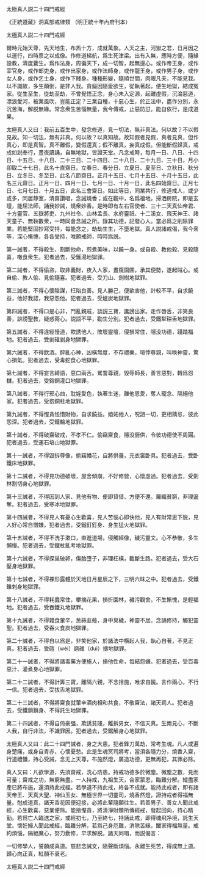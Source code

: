 太極真人説二十四門戒經

《正統道藏》洞真部戒律類 （明正統十年內府刊本）

太極真人説二十四門戒經

爾時元始天尊，先天地生，布炁十方，成就萬象。人天之主，河嶽之君，日月因之以運行，四時禀之以成像。作修道梯航，爲生死津梁。出有入無，應時方便，隨緣設教，濟度蒼生。爲作法身，周徧天下，成一切智，起無邊心。或作帝王身，或作宰官身，或作郎吏身，或作出家身，或作法師身，或作龍王身，或作男子身，或作女人身，或作乞士身，或作下賤身。種種形變，隨順世間，肉眼凡夫，不能見我。以不識故，多生顛倒，是非人我。貪癡因隨愛欲生，從執著起，便生地獄，結成冤家。從生至生，從劫至劫，不曾覺悟正念，身心未入定源，起離虛假，沉淪惡道，漂浪愛河，被業風吹，豈能正定？三業自種，十惡心生，於正法中，盡作分別，永沉苦海，解脱無緣。常念衆生苦惱無量，我今傳戒，止惡防愆，能自依行，是成道果。

太極真人又曰：我前五百生中，發念修道，見一切法，無非真法。何以故？不以假見故。知一切法，無有非真。何以故？以真知故。故知假者見假，真者見真，但作真心，即是真智。真不離假，變假還真；假不離真，妄真成假。但能斷假歸真，戒成如説奉行，晝夜讀誦，自無地獄，皆證天堂。凡念戒時，每月一日、八日、十四日、十五日、十八日、二十三日、二十四日、二十八日、二十九日、三十日，月小卻取二十七日，此名十直齋日。立春日、春分日、立夏日、夏至日、立秋日、秋分日、立冬日、冬至日，此名八節齋日。正月十五日、七月十五日、十月十五日，此名三元齋日。正月一日、四月一日、七月一日、十月一日，此名四始齋日。正月七日、七月七日、十月五日，此名三會齋日。如此等日，同業共行，修道戒人，或少或多，同居静室，清齋讚唱，念誡燒香；或在觀中，名爲福地，掃洒房院，即是玄壇，能屈法師，誦我妙誡，燒衆妙香。是時即有左右官使者、三十二天真仙帝君、十方靈官、五嶽將吏、九州社令、山林孟長、水府靈祇、十二溪女、飛天神王、諸天童子、無鞅數衆，一時同會念誡之所。錄其功德，記發心人。當必爲之削除罪業。若能堅固抄寫受持，每能念之，劫劫生生，不墮地獄。真人説諸戒偈，我今衆等，深心慚愧，各各受持，唯願戒師，時時爲説。

第一誡者，不得殺生、割斷他命，煎煮美味，以饒一身。或自殺、教他殺、見殺隨喜，噉食衆生。犯者過去，受鑊湯地獄罪。

第二誡者，不得偷盜，取非義財，夜入人家，晝窺園圃，承其便勢，遂起賊心。或自偷、教人偷、見偷隨喜。犯者過去，受刀山、劍樹地獄罪。

第三誡者，不得心懷陰謀，枉陷良善。見人勝己，便欲害他，計較不平，自求饒益，他好我認，我惡怨他。犯者過去，受爐炭地獄罪。

第四誡者，不得口是心非，鬥亂親戚，談説三寶，讒謗出家。走作唇舌，非笑良善，誹謗聖教，疑惑兩心。説語不平，勸生分別。犯者過去，受鐵犁耕舌地獄罪。

第五誡者，不得違經慢道，欺誘他人，敗壞靈壇，侵損常住，隱没功德，踐踏福地。犯者過去，受剉碓剉身地獄罪。

第六誡者，不得飲酒。醉亂心神，凶橫無度，不存禮樂，喧悖尊親，叫唤神靈，驚心損氣。犯者過去，受毒蛇食心地獄罪。

第七誡者，不得妄言綺語，惡口兩舌。駡詈尊親，毀辱師長，善言惡對，轉爲怨讎。犯者過去，受鎔銅灌口地獄罪。

第八誡者，不得行邪心曲，耽婬愛色，執著生迷，離他恩愛，奪人寵念、隔絕他家。犯者過去，受抱銅柱地獄罪。

第九誡者，不得慳貪恡惜財物，自求饒益。𡜍妬他人，呪詛一切，更相猜忌，彼此怨深。犯者過去，受鐵輪地獄罪。

第十誡者，不得破齋破戒，不孝不仁。偷竊齋食，隱没厨供，令彼功德使不周圓。犯者過去，受運石培山地獄罪。

第十一誡者，不得毀拆尊像，偷竊幡花，自將供養，充衣裳卧具。犯者過去，受卧鐵床地獄罪。

第十二誡者，不得見功德破壞，屋舍傾崩，不好修營，心懷虛過。犯者過去，受劍林割切身心地獄罪。

第十三誡者，不得因到人家、見他有物、便即貸借、方便不還。羅織貧窮，非理逼奪。犯者過去，受寒冰地獄罪。

第十四誡者，不得見人有憂心生歡喜，見人苦惱心即快他，見人有財常思下脱，見人好心常自憎嫌。犯者過去，受鐵釘釘身、身生猛火地獄罪。

第十五誡者，不得不洗手漱口，直進道場，侵觸經像，穢污靈文。心不恭敬，多生懶慢。犯者過去，受鐵杖亂考地獄罪。

第十六誡者，不得探巢破卵，傷胎墮子，非理枉橫，截斷生路。犯者過去，受大石壓身地獄罪。

第十七誡者，不得裸形露體於天地日月星辰之下，三明六昧之中。犯者過去，受鐵錐刺身地獄罪。

第十八誡者，不得耗蠹常住，攀摘花果，損折園林，穢污觀舍。不生慚愧，是輕福地。犯者過去，受吞鐵丸地獄罪。

第十九誡者，不得雜食葷辛，葱蒜韮薤，身中臭穢，神靈不居。念誦修持，觸犯靈聖。犯者過去，受吞火食炭地獄罪。

第二十誡者，不得自以爲是，非笑他家，於諸法中横起人我，執心自著，不見正真。犯者過去，受磑（wèi）磨碓（duì）擣地獄罪。

第二十一誡者，不得將諸毒藥方便施人，損他性命，每結怨嫌。犯者過去，受百毒惡汁、灌煮身心地獄罪。

第二十二誡者，不得計筭三寶，離隔六親，不念捨施，唯求自饒。言作兩心，不行一信。犯者過去，受拔舌地獄罪。

第二十三誡者，不得將齋食就葷辛酒肉相和共食，不敬齋法，諸天罰人。犯者過去，受鐵鎖鎖身、不得託生地獄罪。

第二十四誡者，不得自倚豪强，欺誘貧賤，離拆男女，不信天真。生兩見心，不斷人我，自行非法，不識罪因。犯者過去，受鋸解身心地獄罪。

太極真人又曰：此二十四門誡者，身之大患。犯者鋒刀萬劫，常考生魂。凡人或遍身楚痛，或身自青赤，心懷憂愁。此是生魂冥司將考，當須各隨力分，燒香入齋，行道禮懺，持心受誡，念无上天尊，布施然燈，廣造功德，更無再犯，其罪必除。

真人又曰：凡欲學道，先須齋戒，洗心防患。持戒功德多於微塵。微塵之數，見而可量；齋戒之功，無窮無盡。一人持戒，九祖生天，合家蒙恩，臨難分解。縱盡家產已將布施，還須持此戒經。若學道不持此戒，終各不成就。能持此戒者，即有諸天帝王、天真大聖、神仙玉女、無極世界一切靈司，燒香然燈，證持戒者得福無量。尅成道真，諸天香花因便迎接，必將此輩隨願往生。若善男子、善女人聞此戒經，心生歡喜，惡業便除。能捨慳貪，將清淨財贖所傳經戒，發起回向，持心精勤。若爲亡人臨送之家，或經初七，乃至終七，持誦此戒，即得魂飛净境，託生天堂。懷妊婦人聞此戒經，臨難分解，若爲己身厄難，消除苦緣，闔家得福無量。戒約煩惱，隔絕魔心，努力勤修，早求解脱。諸天同唱，而説偈言：

一切修學人，誓願成真道。慈悲念誡文，隨聲斷煩惱。永離生死苦，得成無上道。歸心向正真，紅顏不衰老。

太極真人説二十四門戒經

